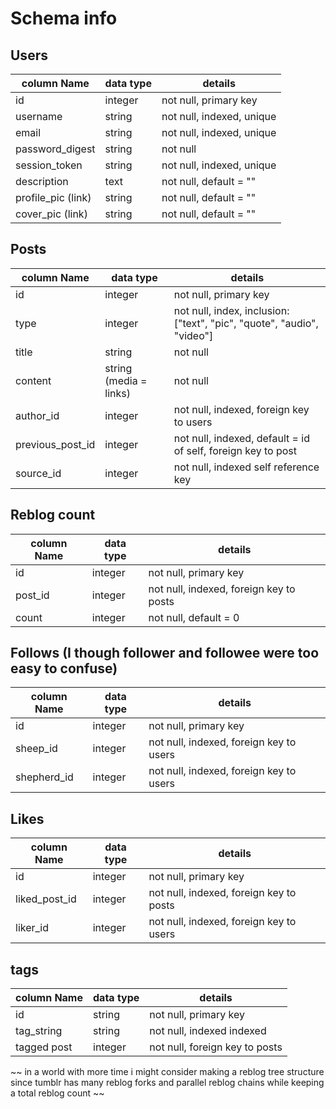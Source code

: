 # Schema info

## Users
column Name     | data type | details
----------------|-----------|---------------------------
id              | integer   | not null, primary key
username        | string    | not null, indexed, unique
email           | string    | not null, indexed, unique
password_digest | string    | not null
session_token   | string    | not null, indexed, unique
description     | text      | not null, default = ""
profile_pic (link)| string  | not null, default = ""
cover_pic (link)| string    | not null, default = ""

## Posts
column Name     | data type | details
----------------|-----------|---------------------------
id              | integer   | not null, primary key
type            | integer   | not null, index, inclusion: ["text", "pic", "quote", "audio", "video"]
title           | string    | not null
content         | string (media = links) | not null
author_id       | integer   | not null, indexed, foreign key to users
previous_post_id| integer   | not null, indexed, default = id of self, foreign key to post
source_id       | integer   | not null, indexed self reference key

## Reblog count
column Name     | data type | details
----------------|-----------|---------------------------
id              | integer   | not null, primary key
post_id         | integer   | not null, indexed, foreign key to posts
count           | integer   | not null, default = 0


## Follows (I though follower and followee were too easy to confuse)
column Name     | data type | details
----------------|-----------|---------------------------
id              | integer   | not null, primary key
sheep_id        | integer   | not null, indexed, foreign key to users
shepherd_id      | integer   | not null, indexed, foreign key to users

## Likes
column Name     | data type | details
----------------|-----------|---------------------------
id              | integer   | not null, primary key
liked_post_id   | integer   | not null, indexed, foreign key to posts
liker_id        | integer   | not null, indexed, foreign key to users

## tags
column Name     | data type | details
----------------|-----------|---------------------------
id              | string    | not null, primary key
tag_string      | string    | not null, indexed indexed
tagged post     | integer   | not null, foreign key to posts

~~ in a world with more time i might consider making a reblog tree structure since tumblr has many reblog forks and parallel reblog chains while keeping a total reblog count ~~
